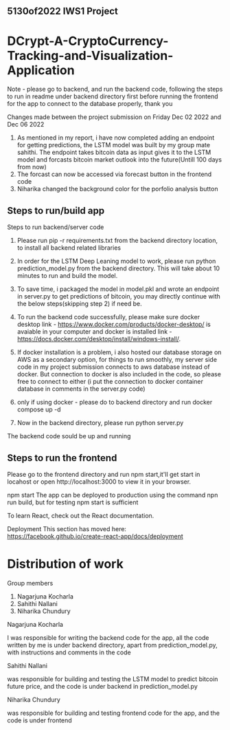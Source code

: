 ## 5130of2022 IWS1 Project

# DCrypt-A-CryptoCurrency-Tracking-and-Visualization-Application

Note - please go to backend, and run the backend code, following the steps to run in readme under backend directory first before running the frontend for the app to connect to the database properly, thank you

Changes made between the project submission on Friday Dec 02 2022 and Dec 06 2022

1. As mentioned in my report, i have now completed adding an endpoint for getting predictions, the LSTM model was built by my group mate sahithi. The endpoint takes bitcoin data as input gives it to the LSTM model and forcasts bitcoin market outlook into the future(Untill 100 days from now)
2. The forcast can now be accessed via forecast button in the frontend code
3. Niharika changed the background color for the porfolio analysis button

## Steps to run/build app

Steps to run backend/server code

1. Please run pip -r requirements.txt from the backend directory location, to install all backend related libraries

2. In order for the LSTM Deep Leaning model to work, please run python prediction_model.py from the backend directory. This will take about 10 minutes to run and build the model.

3. To save time, i packaged the model in model.pkl and wrote an endpoint in server.py to get predictions of bitcoin, you may directly continue with the below steps(skipping step 2) if need be.

4. To run the backend code successfully, please make sure docker desktop link - https://www.docker.com/products/docker-desktop/ is avaiable in your computer and docker is installed link - https://docs.docker.com/desktop/install/windows-install/.

5. If docker installation is a problem, i also hosted our database storage on AWS as a secondary option, for things to run smoothly, my server side code in my project submission connects to aws database instead of docker. But connection to docker is also included in the code, so please free to connect to either (i put the connection to docker container database in comments in the server.py code)

6. only if using docker - please do to backend directory and run docker compose up -d

7. Now in the backend directory, please run python server.py

The backend code sould be up and running

## Steps to run the frontend

Please go to the frontend directory and run npm start,it'll get start in locahost or open http://localhost:3000 to view it in your browser.

npm start
The app can be deployed to production using the command npn run build, but for testing npm start is sufficient

To learn React, check out the React documentation.

Deployment
This section has moved here: https://facebook.github.io/create-react-app/docs/deployment

# Distribution of work

Group members
1. Nagarjuna Kocharla
2. Sahithi Nallani
3. Niharika Chundury

Nagarjuna Kocharla

I was responsible for writing the backend code for the app, all the code written by me is under backend directory, apart from prediction_model.py, with instructions and comments in the code

Sahithi Nallani 

was responsible for building and testing the LSTM model to predict bitcoin future price, and the code is under backend in prediction_model.py

Niharika Chundury

was responsible for building and testing frontend code for the app, and the code is under frontend


